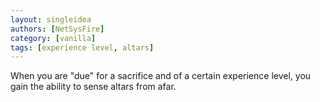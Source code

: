 ```yaml
---
layout: singleidea
authors: [NetSysFire]
category: [vanilla]
tags: [experience level, altars]
---
```

When you are "due" for a sacrifice and of a certain experience level, you gain
the ability to sense altars from afar.
